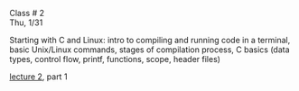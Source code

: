 
<div class="lecture2">

<div class="column_date">

Class # 2 <br>
Thu, 1/31

</div>

<div class="column_materials">
<p markdown="block">

Starting with C and Linux: intro to compiling and running code in a terminal,
basic Unix/Linux commands, stages of compilation process, C basics (data types,
control flow, printf, functions, scope, header files)

[lecture 2](notes/Lecture02-C_basics.pdf), part 1



</p>
</div>

<div class="column_assign">
<p markdown="block">



</p>
</div>

</div>
